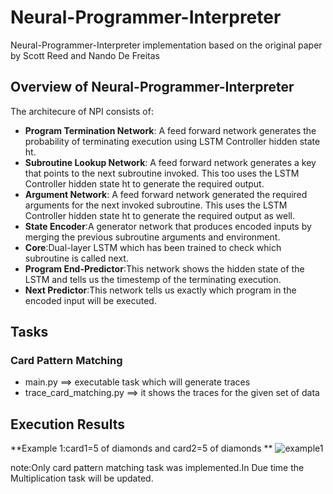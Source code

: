 # Neural-Programmer-Interpreter
Neural-Programmer-Interpreter implementation based on the original paper by Scott Reed and Nando De Freitas

## Overview of Neural-Programmer-Interpreter
The architecure of NPI consists of:

* **Program Termination Network**: A feed forward network generates the probability of terminating execution using LSTM Controller hidden state ht.
* **Subroutine Lookup Network**: A feed forward network generates a key that points to the next subroutine invoked. This too uses the LSTM Controller hidden state ht to generate the required output.
* **Argument Network**: A feed forward network generated the required arguments for the next invoked subroutine. This uses the LSTM Controller hidden state ht to generate the required output as well. 
* **State Encoder**:A generator network that produces encoded inputs by merging the previous subroutine arguments and environment.
* **Core**:Dual-layer LSTM which has been trained to check which subroutine is called next.
* **Program End-Predictor**:This network shows the hidden state of the LSTM and tells us the timestemp of the terminating execution.
* **Next Predictor**:This network tells us exactly which program in the encoded input will be executed.

## Tasks
### Card Pattern Matching
* main.py ==> executable task which will generate traces
* trace_card_matching.py ==>  it shows the traces for the given set of data

## Execution Results
**Example 1:card1=5 of diamonds and card2=5 of diamonds **
![example1](https://user-images.githubusercontent.com/65048509/81460030-b8bd4d80-9170-11ea-8cf4-c7c93eadc4a5.JPG)


note:Only card pattern matching task was implemented.In Due time the Multiplication task will be updated.
